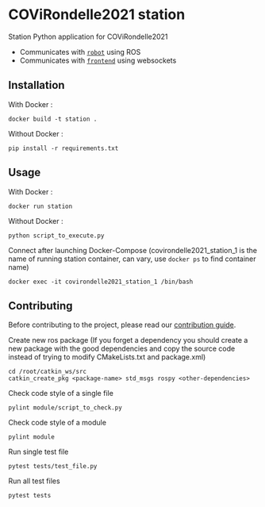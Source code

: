 # COViRondelle2021 station

Station Python application for COViRondelle2021

 - Communicates with [`robot`](../robot) using ROS
 - Communicates with [`frontend`](../frontend) using websockets

## Installation

With Docker :
```shell
docker build -t station .
```

Without Docker :
```shell
pip install -r requirements.txt
```

## Usage

With Docker :
```shell
docker run station
```

Without Docker : 
```shell
python script_to_execute.py
```

Connect after launching Docker-Compose (covirondelle2021_station_1 is the name of running station container, can vary, use ```docker ps``` to find container name)
```shell
docker exec -it covirondelle2021_station_1 /bin/bash
```
## Contributing

Before contributing to the project, please read our [contribution guide](../CONTRIBUTING.md).

Create new ros package (If you forget a dependency you should create a new package with the good dependencies and copy the source code instead of trying to modify CMakeLists.txt and package.xml)
```shell
cd /root/catkin_ws/src
catkin_create_pkg <package-name> std_msgs rospy <other-dependencies>
```

Check code style of a single file
```shell
pylint module/script_to_check.py
```

Check code style of a module
```shell
pylint module
```

Run single test file
```shell
pytest tests/test_file.py
```

Run all test files
```shell
pytest tests
```
